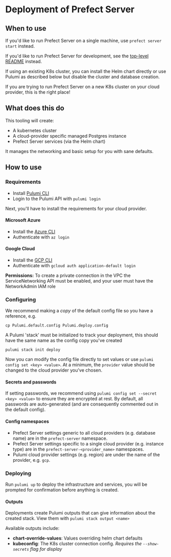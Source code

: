 # Deployment of Prefect Server

## When to use

If you'd like to run Prefect Server on a single machine,  use `prefect server start` instead.

If you'd like to run Prefect Server for development, see the
[top-level README](...) instead.

If using an existing K8s cluster, you can install the Helm chart directly or use Pulumi as described below but disable the cluster and database creation.

If you are trying to run Prefect Server on a new K8s cluster on your cloud provider, this is the right place!


## What does this do

This tooling will create:

- A kubernetes cluster
- A cloud-provider specific managed Postgres instance
- Prefect Server services (via the Helm chart)

It manages the networking and basic setup for you with sane defaults.

## How to use

### Requirements

- Install [Pulumi CLI](https://www.pulumi.com/docs/get-started/)
- Login to the Pulumi API with `pulumi login`

Next, you'll have to install the requirements for your cloud provider.

####  Microsoft Azure

- Install the [Azure CLI](https://docs.microsoft.com/en-us/cli/azure/)
- Authenticate with `az login`

#### Google Cloud

- Install the [GCP CLI](...)
- Authenticate with `gcloud auth application-default login`

**Permissions:** To create a private connection in the VPC the ServiceNetworking API must be enabled, and your user must have the NetworkAdmin IAM role

### Configuring

We recommend making a *copy* of the default config file so you have a reference, e.g. 

```
cp Pulumi.default.config Pulumi.deploy.config
```

A Pulumi 'stack' must be initialized to track your deployment, this should have the same name as the config copy you've created

```
pulumi stack init deploy
```

Now you can modify the config file directly to set values or use `pulumi config set <key> <value>`. At a minimum, the `provider` value should be changed to the cloud provider you've chosen.

#### Secrets and passwords

If setting passwords, we recommend using `pulumi config set --secret <key> <value>` to ensure they are encrypted at rest. By default, all passwords are auto-generated (and are consequently commented out in the default config).

#### Config namespaces

- Prefect Server settings generic to all cloud providers (e.g. database name) are in the `prefect-server` namespace.
- Prefect Server settings specific to a single cloud provider (e.g. instance type) are in the `prefect-server-<provider_name>` namespaces.
- Pulumi cloud provider settings (e.g. region) are under the name of the provider, e.g. `gcp`. 


### Deploying

Run `pulumi up` to deploy the infrastructure and services, you will be prompted for confirmation before anything is created.

#### Outputs

Deployments create Pulumi outputs that can give information about the created stack. View them with `pulumi stack output <name>`

Available outputs include:
- **chart-override-values**: Values overriding helm chart defaults
- **kubeconfig**: The K8s cluster connection config. *Requires the `--show-secrets` flag for display*
